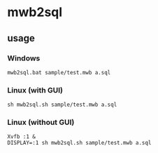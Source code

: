 mwb2sql
=======

usage
-------

### Windows

    mwb2sql.bat sample/test.mwb a.sql

### Linux (with GUI)

    sh mwb2sql.sh sample/test.mwb a.sql

### Linux (without GUI)

    Xvfb :1 &
    DISPLAY=:1 sh mwb2sql.sh sample/test.mwb a.sql

